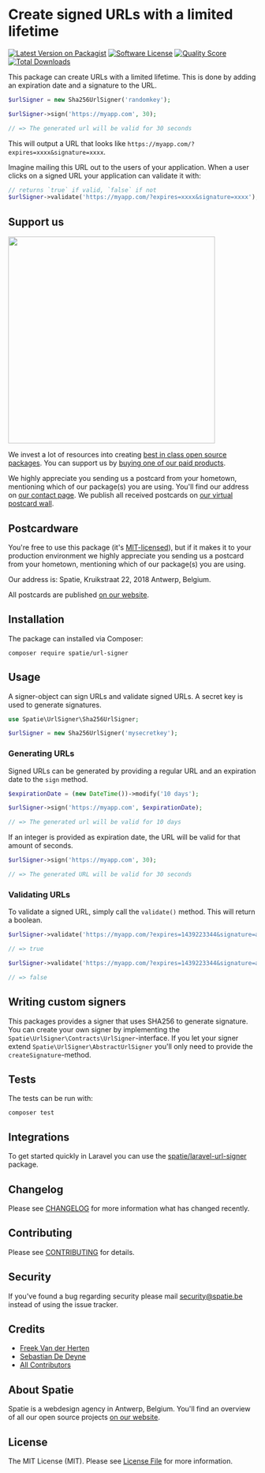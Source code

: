 # Create signed URLs with a limited lifetime

[![Latest Version on Packagist](https://img.shields.io/packagist/v/spatie/url-signer.svg?style=flat-square)](https://packagist.org/packages/spatie/url-signer)
[![Software License](https://img.shields.io/badge/license-MIT-brightgreen.svg?style=flat-square)](LICENSE.md)
[![Quality Score](https://img.shields.io/scrutinizer/g/spatie/url-signer.svg?style=flat-square)](https://scrutinizer-ci.com/g/spatie/url-signer)
[![Total Downloads](https://img.shields.io/packagist/dt/spatie/url-signer.svg?style=flat-square)](https://packagist.org/packages/spatie/url-signer)

This package can create URLs with a limited lifetime. This is done by adding an expiration date and a signature to the URL.

```php
$urlSigner = new Sha256UrlSigner('randomkey');

$urlSigner->sign('https://myapp.com', 30);

// => The generated url will be valid for 30 seconds
```

This will output a URL that looks like `https://myapp.com/?expires=xxxx&signature=xxxx`.

Imagine mailing this URL out to the users of your application. When a user clicks on a signed URL
your application can validate it with:

```php
// returns `true` if valid, `false` if not
$urlSigner->validate('https://myapp.com/?expires=xxxx&signature=xxxx');
```

## Support us

[<img src="https://github-ads.s3.eu-central-1.amazonaws.com/url-signer.jpg?t=1" width="419px" />](https://spatie.be/github-ad-click/url-signer)

We invest a lot of resources into creating [best in class open source packages](https://spatie.be/open-source). You can support us by [buying one of our paid products](https://spatie.be/open-source/support-us).

We highly appreciate you sending us a postcard from your hometown, mentioning which of our package(s) you are using. You'll find our address on [our contact page](https://spatie.be/about-us). We publish all received postcards on [our virtual postcard wall](https://spatie.be/open-source/postcards).

## Postcardware

You're free to use this package (it's [MIT-licensed](LICENSE.md)), but if it makes it to your production environment we highly appreciate you sending us a postcard from your hometown, mentioning which of our package(s) you are using.

Our address is: Spatie, Kruikstraat 22, 2018 Antwerp, Belgium.

All postcards are published [on our website](https://spatie.be/en/opensource/postcards).

## Installation

The package can installed via Composer:
```
composer require spatie/url-signer
```

## Usage

A signer-object can sign URLs and validate signed URLs. A secret key is used to generate signatures.

```php
use Spatie\UrlSigner\Sha256UrlSigner;

$urlSigner = new Sha256UrlSigner('mysecretkey');
```

### Generating URLs

Signed URLs can be generated by providing a regular URL and an expiration date to the `sign` method.

```php
$expirationDate = (new DateTime())->modify('10 days');

$urlSigner->sign('https://myapp.com', $expirationDate);

// => The generated url will be valid for 10 days
```

If an integer is provided as expiration date, the URL will be valid for that amount of seconds.

```php
$urlSigner->sign('https://myapp.com', 30);

// => The generated URL will be valid for 30 seconds
```

### Validating URLs

To validate a signed URL, simply call the `validate()` method. This will return a boolean.

```php
$urlSigner->validate('https://myapp.com/?expires=1439223344&signature=a479abde194d111022a6831edbda29b14e7bdb760438a8a0be2556cd1a6c23fa');

// => true

$urlSigner->validate('https://myapp.com/?expires=1439223344&signature=a479abde194d111022a6831edbda-INVALID-29b14e7bdb760438a8a0be2556cd1a6c23fa');

// => false
```

## Writing custom signers

This packages provides a signer that uses SHA256 to generate signature. You can create your own
signer by implementing the `Spatie\UrlSigner\Contracts\UrlSigner`-interface. If you let your signer extend
`Spatie\UrlSigner\AbstractUrlSigner` you'll only need to provide the `createSignature`-method.

## Tests

The tests can be run with:

```
composer test
```

## Integrations

To get started quickly in Laravel you can use the [spatie/laravel-url-signer](https://github.com/spatie/laravel-url-signer) package.

## Changelog

Please see [CHANGELOG](CHANGELOG.md) for more information what has changed recently.

## Contributing

Please see [CONTRIBUTING](https://github.com/spatie/.github/blob/main/CONTRIBUTING.md) for details.

## Security

If you've found a bug regarding security please mail [security@spatie.be](mailto:security@spatie.be) instead of using the issue tracker.

## Credits

- [Freek Van der Herten](https://github.com/freekmurze)
- [Sebastian De Deyne](https://github.com/sebastiandedeyne)
- [All Contributors](../../contributors)

## About Spatie

Spatie is a webdesign agency in Antwerp, Belgium. You'll find an overview of all our open source projects [on our website](https://spatie.be/opensource).

## License

The MIT License (MIT). Please see [License File](LICENSE.md) for more information.
